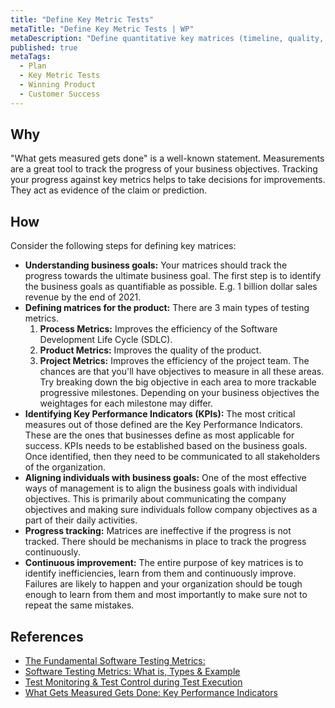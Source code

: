 ```yaml
---
title: "Define Key Metric Tests"
metaTitle: "Define Key Metric Tests | WP"
metaDescription: "Define quantitative key matrices (timeline, quality, market success) that helps validate achievement of business goals."
published: true
metaTags:
  - Plan
  - Key Metric Tests
  - Winning Product
  - Customer Success
---
```



## Why
"What gets measured gets done" is a well-known statement. Measurements are a great tool to track the progress of your business objectives. Tracking your progress against key metrics helps to take decisions for improvements. They act as evidence of the claim or prediction.

## How
Consider the following steps for defining key matrices:

- **Understanding business goals:** Your matrices should track the progress towards the ultimate business goal. The first step is to identify the business goals as quantifiable as possible. E.g. 1 billion dollar sales revenue by the end of 2021.
- **Defining matrices for the product:** There are 3 main types of testing metrics.
    1.	**Process Metrics:** Improves the efficiency of the Software Development Life Cycle (SDLC).
    2. 	**Product Metrics:** Improves the quality of the product.
    3. 	**Project Metrics:** Improves the efficiency of the project team.
    The chances are that you'll have objectives to measure in all these areas. Try breaking down the big objective in each area to more trackable progressive milestones. Depending on your business objectives the weightages for each milestone may differ.
- **Identifying Key Performance Indicators (KPIs):** The most critical measures out of those defined are the Key Performance Indicators. These are the ones that businesses define as most applicable for success. KPIs needs to be established based on the business goals. Once identified, then they need to be communicated to all stakeholders of the organization.
- **Aligning individuals with business goals:** One of the most effective ways of management is to align the business goals with individual objectives. This is primarily about communicating the company objectives and making sure individuals follow company objectives as a part of their daily activities.
- **Progress tracking:** Matrices are ineffective if the progress is not tracked. There should be mechanisms in place to track the progress continuously.
- **Continuous improvement:** The entire purpose of key matrices is to identify inefficiencies, learn from them and continuously improve. Failures are likely to happen and your organization should be tough enough to learn from them and most importantly to make sure not to repeat the same mistakes.


## References
- [The Fundamental Software Testing Metrics:](https://www.thinksys.com/qa-testing/software-testing-metrics-kpis/)
- [Software Testing Metrics: What is, Types & Example](https://www.guru99.com/software-testing-metrics-complete-tutorial.html#6)
- [Test Monitoring & Test Control during Test Execution](https://www.guru99.com/how-you-can-achieve-project-goals-through-test-monitoring-control.html)
- [What Gets Measured Gets Done: Key Performance Indicators
](https://cdlib.org/cdlinfo/2010/09/15/what-gets-measured-gets-done-key-performance-indicators/#:~:text=We've%20all%20heard%20the,are%20called%20Key%20Performance%20Indicators.)
